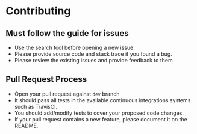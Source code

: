 # Contributing

## Must follow the guide for issues
  - Use the search tool before opening a new issue.
  - Please provide source code and stack trace if you found a bug.
  - Please review the existing issues and provide feedback to them

## Pull Request Process
  - Open your pull request against `dev` branch
  - It should pass all tests in the available continuous integrations systems such as TravisCI.
  - You should add/modify tests to cover your proposed code changes.
  - If your pull request contains a new feature, please document it on the README.
